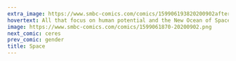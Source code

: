 ```yaml
---
extra_image: https://www.smbc-comics.com/comics/159906193820200902after.png
hovertext: All that focus on human potential and the New Ocean of Space just has not been working.
image: https://www.smbc-comics.com/comics/1599061870-20200902.png
next_comic: ceres
prev_comic: gender
title: Space
---
```


